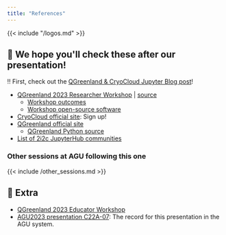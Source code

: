 ```yaml
---
title: "References"
---
```


{{< include "/logos.md" >}}


## :link: We hope you'll check these after our presentation!

:bangbang: First, check out the
[QGreenland & CryoCloud Jupyter Blog post](https://blog.jupyter.org/desktop-gis-software-in-the-cloud-with-jupyterhub-ddced297019a)!

* [QGreenland 2023 Researcher Workshop](https://qgreenland-workshop-2023-researcher.github.io/)
  | [source](https://github.com/qgreenland-workshop-2023-researcher/qgreenland-workshop-2023-researcher.github.io)
    * [Workshop outcomes](https://qgreenland-workshop-2023-researcher.github.io/outcomes/)
    * [Workshop open-source software](https://qgreenland-workshop-2023-researcher.github.io/content/built-with-open-source.html)
* [CryoCloud official site](https://cryointhecloud.com/): Sign up!
* [QGreenland official site](https://qgreenland.org)
    * [QGreenland Python source](https://github.com/nsidc/qgreenland)
* [List of 2i2c JupyterHub communities](https://infrastructure.2i2c.org/reference/hubs/)


### Other sessions at AGU following this one

{{< include /other_sessions.md >}}


## :tada: Extra

* [QGreenland 2023 Educator Workshop](https://qgreenland-workshop-2023-educator.github.io/)
* [AGU2023 presentation C22A-07](https://agu.confex.com/agu/fm23/meetingapp.cgi/Paper/1365725):
  The record for this presentation in the AGU system.
